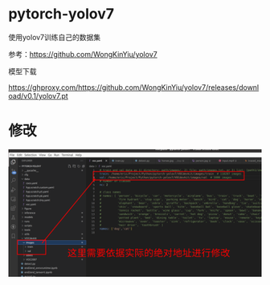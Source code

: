 # pytorch-yolov7

使用yolov7训练自己的数据集

参考：https://github.com/WongKinYiu/yolov7

模型下载

https://ghproxy.com/https://github.com/WongKinYiu/yolov7/releases/download/v0.1/yolov7.pt

# 修改


![](assets/20220822_145556_image.png)
